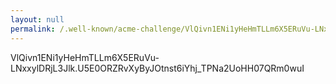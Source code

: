 ```yaml
---
layout: null
permalink: /.well-known/acme-challenge/VlQivn1ENi1yHeHmTLLm6X5ERuVu-LNxxylDRjL3Jlk
---
```


VlQivn1ENi1yHeHmTLLm6X5ERuVu-LNxxylDRjL3Jlk.U5E0ORZRvXyByJOtnst6iYhj_TPNa2UoHH07QRm0wuI

